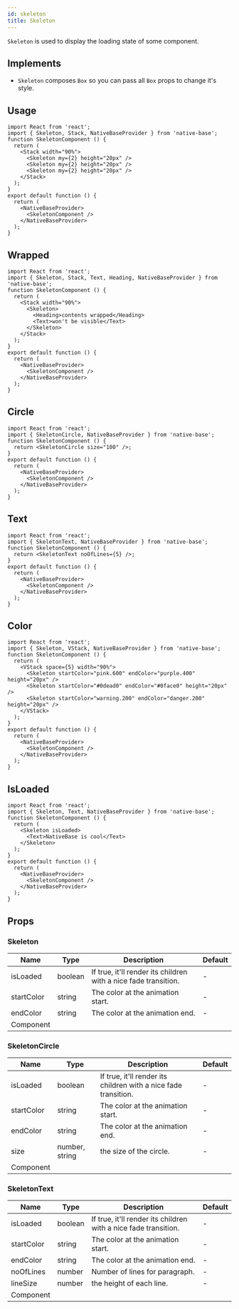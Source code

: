 ```yaml
---
id: skeleton
title: Skeleton
---
```


`Skeleton` is used to display the loading state of some component.

## Implements

- `Skeleton` composes `Box` so you can pass all `Box` props to change it's style.

## Usage

```SnackPlayer name=Skeleton%20Usage
import React from 'react';
import { Skeleton, Stack, NativeBaseProvider } from 'native-base';
function SkeletonComponent () {
  return (
    <Stack width="90%">
      <Skeleton my={2} height="20px" />
      <Skeleton my={2} height="20px" />
      <Skeleton my={2} height="20px" />
    </Stack>
  );
}
export default function () {
  return (
    <NativeBaseProvider>
      <SkeletonComponent />
    </NativeBaseProvider>
  );
}
```

## Wrapped

```SnackPlayer name=Skeleton%20Wrapped
import React from 'react';
import { Skeleton, Stack, Text, Heading, NativeBaseProvider } from 'native-base';
function SkeletonComponent () {
  return (
    <Stack width="90%">
      <Skeleton>
        <Heading>contents wrapped</Heading>
        <Text>won't be visible</Text>
      </Skeleton>
    </Stack>
  );
}
export default function () {
  return (
    <NativeBaseProvider>
      <SkeletonComponent />
    </NativeBaseProvider>
  );
}
```

## Circle

```SnackPlayer name=Skeleton%20Circle
import React from 'react';
import { SkeletonCircle, NativeBaseProvider } from 'native-base';
function SkeletonComponent () {
  return <SkeletonCircle size="100" />;
}
export default function () {
  return (
    <NativeBaseProvider>
      <SkeletonComponent />
    </NativeBaseProvider>
  );
}
```

## Text

```SnackPlayer name=Skeleton%20Text
import React from 'react';
import { SkeletonText, NativeBaseProvider } from 'native-base';
function SkeletonComponent () {
  return <SkeletonText noOfLines={5} />;
}
export default function () {
  return (
    <NativeBaseProvider>
      <SkeletonComponent />
    </NativeBaseProvider>
  );
}
```

## Color

```SnackPlayer name=Skeleton%20Text
import React from 'react';
import { Skeleton, VStack, NativeBaseProvider } from 'native-base';
function SkeletonComponent () {
  return (
    <VStack space={5} width="90%">
      <Skeleton startColor="pink.600" endColor="purple.400" height="20px" />
      <Skeleton startColor="#0dead0" endColor="#0face0" height="20px" />
      <Skeleton startColor="warning.200" endColor="danger.200" height="20px" />
    </VStack>
  );
}
export default function () {
  return (
    <NativeBaseProvider>
      <SkeletonComponent />
    </NativeBaseProvider>
  );
}
```

## IsLoaded

```SnackPlayer name=Skeleton%20IsLoaded
import React from 'react';
import { Skeleton, Text, NativeBaseProvider } from 'native-base';
function SkeletonComponent () {
  return (
    <Skeleton isLoaded>
      <Text>NativeBase is cool</Text>
    </Skeleton>
  );
}
export default function () {
  return (
    <NativeBaseProvider>
      <SkeletonComponent />
    </NativeBaseProvider>
  );
}
```

## Props

### Skeleton

| Name       | Type    | Description                                                     | Default |
| ---------- | ------- | --------------------------------------------------------------- | ------- |
| isLoaded   | boolean | If true, it'll render its children with a nice fade transition. | -       |
| startColor | string  | The color at the animation start.                               | -       |
| endColor   | string  | The color at the animation end.                                 | -       |
| Component  |         |                                                                 |         |

### SkeletonCircle

| Name       | Type           | Description                                                     | Default |
| ---------- | -------------- | --------------------------------------------------------------- | ------- |
| isLoaded   | boolean        | If true, it'll render its children with a nice fade transition. | -       |
| startColor | string         | The color at the animation start.                               | -       |
| endColor   | string         | The color at the animation end.                                 | -       |
| size       | number, string | the size of the circle.                                         | -       |
| Component  |                |                                                                 |         |

### SkeletonText

| Name       | Type    | Description                                                     | Default |
| ---------- | ------- | --------------------------------------------------------------- | ------- |
| isLoaded   | boolean | If true, it'll render its children with a nice fade transition. | -       |
| startColor | string  | The color at the animation start.                               | -       |
| endColor   | string  | The color at the animation end.                                 | -       |
| noOfLines  | number  | Number of lines for paragraph.                                  | -       |
| lineSize   | number  | the height of each line.                                        | -       |
| Component  |         |                                                                 |         |

